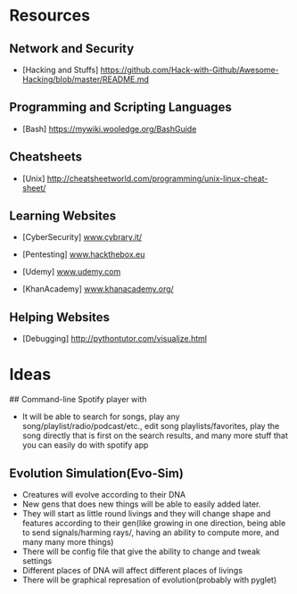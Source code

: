 # Resources

## Network and Security
* [Hacking and Stuffs] https://github.com/Hack-with-Github/Awesome-Hacking/blob/master/README.md

## Programming and Scripting Languages 
* [Bash] https://mywiki.wooledge.org/BashGuide

## Cheatsheets
* [Unix] http://cheatsheetworld.com/programming/unix-linux-cheat-sheet/

## Learning Websites
* [CyberSecurity] www.cybrary.it/

* [Pentesting] www.hackthebox.eu

* [Udemy] www.udemy.com

* [KhanAcademy] www.khanacademy.org/

## Helping Websites
* [Debugging] http://pythontutor.com/visualize.html

# Ideas

## Command-line Spotify player with
* It will be able to search for songs, play any song/playlist/radio/podcast/etc., edit song playlists/favorites, play the song directly that is first on the search results, and many more stuff that you can easily do with spotify app

## Evolution Simulation(Evo-Sim)
* Creatures will evolve according to their DNA
* New gens that does new things will be able to easily added later.
* They will start as little round livings and they will change shape and features according to their gen(like growing in one direction, being able to send signals/harming rays/, having an ability to compute more, and many many more things)
* There will be config file that give the ability to change and tweak settings
* Different places of DNA will affect different places of livings
* There will be graphical represation of evolution(probably with pyglet)
